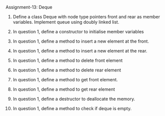 Assignment-13: Deque

1. Define a class Deque with node type pointers front and rear as member variables. Implement queue using doubly linked list.

2. In question 1, define a constructor to initialise member variables

3. In question 1, define a method to insert a new element at the front.

4. In question 1, define a method to insert a new element at the rear.

5. In question 1, define a method to delete front element

6. In question 1, define a method to delete rear element

7. In question 1, define a method to get front element.

8. In question 1, define a method to get rear element

9. In question 1, define a destructor to deallocate the memory.

10. In question 1, define a method to check if deque is empty.
